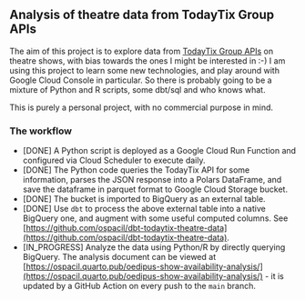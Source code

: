 ## Analysis of theatre data from TodayTix Group APIs

The aim of this project is to explore data from [TodayTix Group APIs](https://developers.todaytixgroup.com/) on theatre shows, with bias towards the ones I might be interested in :-) I am using this project to learn some new technologies, and play around with Google Cloud Console in particular. So there is probably going to be a mixture of Python and R scripts, some dbt/sql and who knows what.

This is purely a personal project, with no commercial purpose in mind.

### The workflow
- [DONE] A Python script is deployed as a Google Cloud Run Function and configured via Cloud Scheduler to execute daily.
- [DONE] The Python code queries the TodayTix API for some information, parses the JSON response into a Polars DataFrame, and save the dataframe in parquet format to Google Cloud Storage bucket.
- [DONE] The bucket is imported to BigQuery as an external table.
- [DONE] Use `dbt` to process the above external table into a native BigQuery one, and augment with some useful computed columns. See [https://github.com/ospacil/dbt-todaytix-theatre-data](https://github.com/ospacil/dbt-todaytix-theatre-data).
- [IN_PROGRESS] Analyze the data using Python/R by directly querying BigQuery. The analysis document can be viewed at [https://ospacil.quarto.pub/oedipus-show-availability-analysis/](https://ospacil.quarto.pub/oedipus-show-availability-analysis/) - it is updated by a GitHub Action on every push to the `main` branch.
